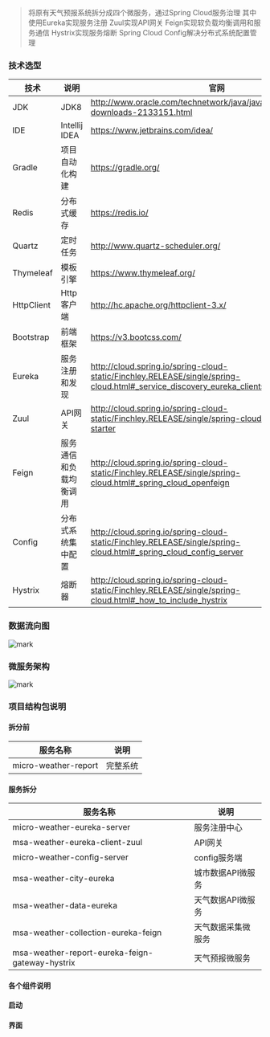 > 将原有天气预报系统拆分成四个微服务，通过Spring Cloud服务治理 其中使用Eureka实现服务注册 Zuul实现API网关
Feign实现软负载均衡调用和服务通信 Hystrix实现服务熔断 Spring Cloud Config解决分布式系统配置管理

### 技术选型

技术 | 说明 | 官网
---|---|---
JDK | JDK8 | http://www.oracle.com/technetwork/java/javase/downloads/jdk8-downloads-2133151.html
IDE | Intellij IDEA | https://www.jetbrains.com/idea/
Gradle | 项目自动化构建 | https://gradle.org/
Redis  | 分布式缓存 | https://redis.io/
Quartz | 定时任务 | http://www.quartz-scheduler.org/
Thymeleaf  | 模板引擎 | https://www.thymeleaf.org/
HttpClient | Http客户端 | http://hc.apache.org/httpclient-3.x/
Bootstrap | 前端框架 | https://v3.bootcss.com/
Eureka | 服务注册和发现 |http://cloud.spring.io/spring-cloud-static/Finchley.RELEASE/single/spring-cloud.html#_service_discovery_eureka_clients
Zuul | API网关 |http://cloud.spring.io/spring-cloud-static/Finchley.RELEASE/single/spring-cloud.html#netflix-zuul-starter
Feign | 服务通信和负载均衡调用 |http://cloud.spring.io/spring-cloud-static/Finchley.RELEASE/single/spring-cloud.html#_spring_cloud_openfeign
Config | 分布式系统集中配置 | http://cloud.spring.io/spring-cloud-static/Finchley.RELEASE/single/spring-cloud.html#_spring_cloud_config_server
Hystrix | 熔断器 | http://cloud.spring.io/spring-cloud-static/Finchley.RELEASE/single/spring-cloud.html#_how_to_include_hystrix


### 数据流向图
![mark](http://upload.i20forever.cn/blog/180701/jEfaHcmAmm.png?imageslim)


### 微服务架构
![mark](http://upload.i20forever.cn/blog/180701/G7DhLb4FJi.png?imageslim)

### 项目结构包说明

#### 拆分前
服务名称 | 说明
---|---
micro-weather-report | 完整系统


#### 服务拆分

服务名称 | 说明
---|---
micro-weather-eureka-server| 服务注册中心
msa-weather-eureka-client-zuul| API网关
micro-weather-config-server| config服务端
msa-weather-city-eureka| 城市数据API微服务
msa-weather-data-eureka| 天气数据API微服务
msa-weather-collection-eureka-feign| 天气数据采集微服务
msa-weather-report-eureka-feign-gateway-hystrix|天气预报微服务

#### 各个组件说明


#### 启动



#### 界面
